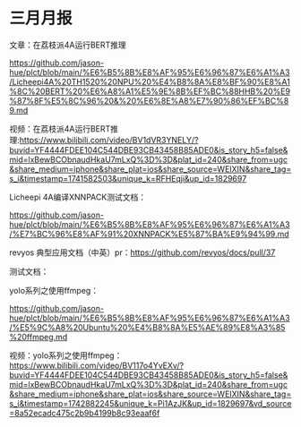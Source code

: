 # 三月月报

文章：在荔枝派4A运行BERT推理

https://github.com/jason-hue/plct/blob/main/%E6%B5%8B%E8%AF%95%E6%96%87%E6%A1%A3/Licheepi4A%20TH1520%20NPU%20%E4%B8%8A%E8%BF%90%E8%A1%8C%20BERT%20%E6%A8%A1%E5%9E%8B%EF%BC%88HHB%20%E9%87%8F%E5%8C%96%20&%20%E6%8E%A8%E7%90%86%EF%BC%89.md

视频：在荔枝派4A运行BERT推理:https://www.bilibili.com/video/BV1dVR3YNELY/?buvid=YF4444FDEE104C544DBE93CB43458B85ADE0&is_story_h5=false&mid=lxBewBCObnaudHkaU7mLxQ%3D%3D&plat_id=240&share_from=ugc&share_medium=iphone&share_plat=ios&share_source=WEIXIN&share_tag=s_i&timestamp=1741582503&unique_k=RFHEqji&up_id=1829697



Licheepi 4A编译XNNPACK测试文档：

https://github.com/jason-hue/plct/blob/main/%E6%B5%8B%E8%AF%95%E6%96%87%E6%A1%A3/%E7%BC%96%E8%AF%91%20XNNPACK%E5%87%BA%E9%94%99.md

revyos 典型应用文档（中英）pr：https://github.com/revyos/docs/pull/37



测试文档：

yolo系列之使用ffmpeg：

https://github.com/jason-hue/plct/blob/main/%E6%B5%8B%E8%AF%95%E6%96%87%E6%A1%A3/%E5%9C%A8%20Ubuntu%20%E4%B8%8A%E5%AE%89%E8%A3%85%20ffmpeg.md

视频：yolo系列之使用ffmpeg：https://www.bilibili.com/video/BV117o4YvEXv/?buvid=YF4444FDEE104C544DBE93CB43458B85ADE0&is_story_h5=false&mid=lxBewBCObnaudHkaU7mLxQ%3D%3D&plat_id=240&share_from=ugc&share_medium=iphone&share_plat=ios&share_source=WEIXIN&share_tag=s_i&timestamp=1742882245&unique_k=Pi1AzJK&up_id=1829697&vd_source=8a52ecadc475c2b9b4199b8c93eaaf6f
